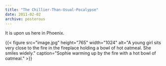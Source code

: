 ```yaml
---
title: "The Chillier-Than-Usual-Pocalypse"
date: 2011-02-02
archive: posterous
---
```


It is upon us here in Phoenix.

{{< figure 
	src="image.jpg" 
	height="765" 
	width="1024" 
	alt="A young girl sits very close to the fire in the fireplace holding a bowl of hot oatmeal. She smiles widely." 
	caption="Sophie warming up by the fire with a hot bowl of oatmeal." >}}


